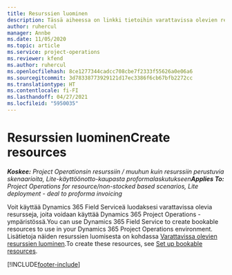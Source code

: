 ```yaml
---
title: Resurssien luominen
description: Tässä aiheessa on linkki tietoihin varattavissa olevien resurssien luomisesta.
author: ruhercul
manager: Annbe
ms.date: 11/05/2020
ms.topic: article
ms.service: project-operations
ms.reviewer: kfend
ms.author: ruhercul
ms.openlocfilehash: 8ce1277344cadcc708cbe7f2333f55626a0e06a6
ms.sourcegitcommit: 3d78338773929121d17ec3386f6cb67bfb2272cc
ms.translationtype: HT
ms.contentlocale: fi-FI
ms.lasthandoff: 04/27/2021
ms.locfileid: "5950035"
---
```

# <a name="create-resources"></a><span data-ttu-id="89b01-103">Resurssien luominen</span><span class="sxs-lookup"><span data-stu-id="89b01-103">Create resources</span></span>

<span data-ttu-id="89b01-104">_**Koskee:** Project Operationsin resurssiin / muuhun kuin resurssiin perustuvia skenaarioita, Lite-käyttöönotto-kaupasta proformalaskutukseen_</span><span class="sxs-lookup"><span data-stu-id="89b01-104">_**Applies To:** Project Operations for resource/non-stocked based scenarios, Lite deployment - deal to proforma invoicing_</span></span>

<span data-ttu-id="89b01-105">Voit käyttää Dynamics 365 Field Serviceä luodaksesi varattavissa olevia resursseja, joita voidaan käyttää Dynamics 365 Project Operations -ympäristössä.</span><span class="sxs-lookup"><span data-stu-id="89b01-105">You can use Dynamics 365 Field Service to create bookable resources to use in your Dynamics 365 Project Operations environment.</span></span> <span data-ttu-id="89b01-106">Lisätietoja näiden resurssien luomisesta on kohdassa [Varattavissa olevien resurssien luominen](/dynamics365/field-service/set-up-bookable-resources).</span><span class="sxs-lookup"><span data-stu-id="89b01-106">To create these resources, see [Set up bookable resources](/dynamics365/field-service/set-up-bookable-resources).</span></span>


[!INCLUDE[footer-include](../includes/footer-banner.md)]